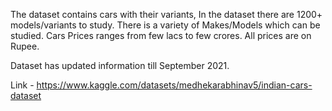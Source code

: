 
The dataset contains cars with their variants, In the dataset there are 1200+ models/variants to study. There is a variety of Makes/Models which can be studied. Cars Prices ranges from few lacs to few crores. All prices are on Rupee.

Dataset has updated information till September 2021.

Link - https://www.kaggle.com/datasets/medhekarabhinav5/indian-cars-dataset
